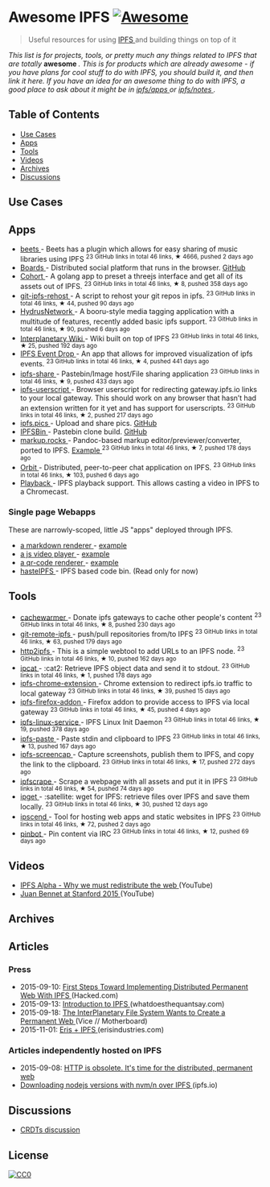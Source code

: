 <h1>
 Awesome IPFS
 <a href="https://github.com/sindresorhus/awesome">
  <img alt="Awesome" src="https://cdn.rawgit.com/sindresorhus/awesome/d7305f38d29fed78fa85652e3a63e154dd8e8829/media/badge.svg"/>
 </a>
</h1>
<blockquote>
 <p>
  Useful resources for using
  <a href="https://ipfs.io">
   IPFS
  </a>
  and building things on top of it
 </p>
</blockquote>
<p>
 <em>
  This list is for projects, tools, or pretty much any things related to IPFS that
are totally
 </em>
 <strong>
  awesome
 </strong>
 <em>
  . This is for products which are already awesome - if
you have plans for cool stuff to do with IPFS, you should build it, and then
link it here. If you have an idea for an awesome thing to do with IPFS, a good
place to ask about it might be in
  <a href="https://github.com/ipfs/apps">
   ipfs/apps
  </a>
  or
  <a href="https://github.com/ipfs/notes">
   ipfs/notes
  </a>
  .
 </em>
</p>
<h2>
 Table of Contents
</h2>
<ul>
 <li>
  <a href="#use-cases">
   Use Cases
  </a>
 </li>
 <li>
  <a href="#apps">
   Apps
  </a>
 </li>
 <li>
  <a href="#tools">
   Tools
  </a>
 </li>
 <li>
  <a href="#videos">
   Videos
  </a>
 </li>
 <li>
  <a href="#archives">
   Archives
  </a>
 </li>
 <li>
  <a href="#discussions">
   Discussions
  </a>
 </li>
</ul>
<h2>
 Use Cases
</h2>
<h2>
 Apps
</h2>
<ul>
 <li>
  <a href="https://github.com/beetbox/beets">
   beets
  </a>
  - Beets has a plugin which allows for easy sharing of music libraries using IPFS
  <sup>
   23 GitHub links in total 46 links, &#9733 4666, pushed 2 days ago
  </sup>
 </li>
 <li>
  <a href="http://ipfs.ydns.eu/ipns/boards.ydns.eu/">
   Boards
  </a>
  - Distributed social platform that runs in the browser.
  <a href="https://github.com/fazo96/ipfs-boards">
   GitHub
  </a>
 </li>
 <li>
  <a href="https://github.com/zignig/cohort">
   Cohort
  </a>
  - A golang app to preset a threejs interface and get all of its assets out of IPFS.
  <sup>
   23 GitHub links in total 46 links, &#9733 8, pushed 358 days ago
  </sup>
 </li>
 <li>
  <a href="https://github.com/whyrusleeping/git-ipfs-rehost">
   git-ipfs-rehost
  </a>
  - A script to rehost your git repos in ipfs.
  <sup>
   23 GitHub links in total 46 links, &#9733 44, pushed 90 days ago
  </sup>
 </li>
 <li>
  <a href="https://github.com/hydrusnetwork/hydrus">
   HydrusNetwork
  </a>
  - A booru-style media tagging application with a multitude of features, recently added basic ipfs support.
  <sup>
   23 GitHub links in total 46 links, &#9733 90, pushed 6 days ago
  </sup>
 </li>
 <li>
  <a href="https://github.com/jamescarlyle/ipfs-wiki">
   Interplanetary Wiki
  </a>
  - Wiki built on top of IPFS
  <sup>
   23 GitHub links in total 46 links, &#9733 25, pushed 192 days ago
  </sup>
 </li>
 <li>
  <a href="https://github.com/travisperson/ipfs-event-drops">
   IPFS Event Drop
  </a>
  - An app that allows for improved visualization of ipfs events.
  <sup>
   23 GitHub links in total 46 links, &#9733 4, pushed 441 days ago
  </sup>
 </li>
 <li>
  <a href="https://github.com/rameshvarun/ipfs-share">
   ipfs-share
  </a>
  - Pastebin/Image host/File sharing application
  <sup>
   23 GitHub links in total 46 links, &#9733 9, pushed 433 days ago
  </sup>
 </li>
 <li>
  <a href="https://github.com/loadletter/ipfs-redirect-userscript">
   ipfs-userscript
  </a>
  -  Browser userscript for redirecting gateway.ipfs.io links to your local gateway. This should work on any browser that hasn’t had an extension written for it yet and has support for userscripts.
  <sup>
   23 GitHub links in total 46 links, &#9733 2, pushed 217 days ago
  </sup>
 </li>
 <li>
  <a href="https://ipfs.pics">
   ipfs.pics
  </a>
  - Upload and share pics.
  <a href="https://github.com/ipfspics/server">
   GitHub
  </a>
 </li>
 <li>
  <a href="http://ipfsbin.xyz/">
   IPFSBin
  </a>
  - Pastebin clone build.
  <a href="https://github.com/victorbjelkholm/ipfsbin">
   GitHub
  </a>
 </li>
 <li>
  <a href="https://github.com/davidar/markup.rocks">
   markup.rocks
  </a>
  - Pandoc-based markup editor/previewer/converter, ported to IPFS.
  <a href="https://ipfs.io/ipfs/QmWPgJnUGLB1LPh9KMG9LEN4LVu5e17TwkEtcmTWdNn9V6/#/ipfs/QmfQ75DjAxYzxMP2hdm6o4wFwZS5t7uorEZ2pX9AKXEg2u">
   Example
  </a>
  <sup>
   23 GitHub links in total 46 links, &#9733 7, pushed 178 days ago
  </sup>
 </li>
 <li>
  <a href="https://github.com/haadcode/orbit">
   Orbit
  </a>
  - Distributed, peer-to-peer chat application on IPFS.
  <sup>
   23 GitHub links in total 46 links, &#9733 103, pushed 6 days ago
  </sup>
 </li>
 <li>
  <a href="https://mafintosh.github.io/playback/">
   Playback
  </a>
  - IPFS playback support. This allows casting a video in IPFS to a Chromecast.
 </li>
</ul>
<h3>
 Single page Webapps
</h3>
<p>
 These are narrowly-scoped, little JS "apps" deployed through IPFS.
</p>
<ul>
 <li>
  <a href="https://github.com/ipfs/examples/tree/master/webapps/markdown-viewer">
   a markdown renderer
  </a>
  -
  <a href="https://ipfs.io/ipfs/QmSrCRJmzE4zE1nAfWPbzVfanKQNBhp7ZWmMnEdbiLvYNh/mdown#/ipfs/QmfQ75DjAxYzxMP2hdm6o4wFwZS5t7uorEZ2pX9AKXEg2u
">
   example
  </a>
 </li>
 <li>
  <a href="https://github.com/ipfs/examples/tree/master/webapps/play">
   a js video player
  </a>
  -
  <a href="https://ipfs.io/ipfs/QmVc6zuAneKJzicnJpfrqCH9gSy6bz54JhcypfJYhGUFQu/play#/ipfs/QmTKZgRNwDNZwHtJSjCp6r5FYefzpULfy37JvMt9DwvXse
">
   example
  </a>
 </li>
 <li>
  <a href="https://github.com/ipfs/examples/tree/master/webapps/qr-render">
   a qr-code renderer
  </a>
  -
  <a href="https://ipfs.io/ipfs/QmccqhJg5wm5kNjAP4k4HrYxoqaXUGNuotDUqfvYBx8jrR/qr#enter%20text%20here
">
   example
  </a>
 </li>
 <li>
  <a href="https://ipfs.io/ipns/bin.ipfs.ovh/">
   hasteIPFS
  </a>
  - IPFS based code bin. (Read only for now)
 </li>
</ul>
<h2>
 Tools
</h2>
<ul>
 <li>
  <a href="https://github.com/BrendanBenshoof/cachewarmer">
   cachewarmer
  </a>
  - Donate ipfs gateways to cache other people's content
  <sup>
   23 GitHub links in total 46 links, &#9733 8, pushed 230 days ago
  </sup>
 </li>
 <li>
  <a href="https://github.com/cryptix/git-remote-ipfs">
   git-remote-ipfs
  </a>
  - push/pull repositories from/to IPFS
  <sup>
   23 GitHub links in total 46 links, &#9733 63, pushed 179 days ago
  </sup>
 </li>
 <li>
  <a href="https://github.com/jbenet/http2ipfs-web">
   http2ipfs
  </a>
  - This is a simple webtool to add URLs to an IPFS node.
  <sup>
   23 GitHub links in total 46 links, &#9733 10, pushed 162 days ago
  </sup>
 </li>
 <li>
  <a href="https://github.com/noffle/ipcat">
   ipcat
  </a>
  - :cat2: Retrieve IPFS object data and send it to stdout.
  <sup>
   23 GitHub links in total 46 links, &#9733 1, pushed 178 days ago
  </sup>
 </li>
 <li>
  <a href="https://github.com/dylanPowers/ipfs-chrome-extension">
   ipfs-chrome-extension
  </a>
  - Chrome extension to redirect ipfs.io traffic to local gateway
  <sup>
   23 GitHub links in total 46 links, &#9733 39, pushed 15 days ago
  </sup>
 </li>
 <li>
  <a href="https://github.com/lidel/ipfs-firefox-addon">
   ipfs-firefox-addon
  </a>
  - Firefox addon to provide access to IPFS via local gateway
  <sup>
   23 GitHub links in total 46 links, &#9733 45, pushed 4 days ago
  </sup>
 </li>
 <li>
  <a href="https://github.com/dylanPowers/ipfs-linux-service">
   ipfs-linux-service
  </a>
  - IPFS Linux Init Daemon
  <sup>
   23 GitHub links in total 46 links, &#9733 19, pushed 378 days ago
  </sup>
 </li>
 <li>
  <a href="https://github.com/jbenet/ipfs-paste">
   ipfs-paste
  </a>
  - Paste stdin and clipboard to IPFS
  <sup>
   23 GitHub links in total 46 links, &#9733 13, pushed 167 days ago
  </sup>
 </li>
 <li>
  <a href="https://github.com/jbenet/ipfs-screencap">
   ipfs-screencap
  </a>
  - Capture screenshots, publish them to IPFS, and copy the link to the clipboard.
  <sup>
   23 GitHub links in total 46 links, &#9733 17, pushed 272 days ago
  </sup>
 </li>
 <li>
  <a href="https://github.com/victorbjelkholm/ipfscrape">
   ipfscrape
  </a>
  - Scrape a webpage with all assets and put it in IPFS
  <sup>
   23 GitHub links in total 46 links, &#9733 54, pushed 74 days ago
  </sup>
 </li>
 <li>
  <a href="https://github.com/ipfs/ipget">
   ipget
  </a>
  - :satellite: wget for IPFS: retrieve files over IPFS and save them locally.
  <sup>
   23 GitHub links in total 46 links, &#9733 30, pushed 12 days ago
  </sup>
 </li>
 <li>
  <a href="https://github.com/diasdavid/ipscend">
   ipscend
  </a>
  - Tool for hosting web apps and static websites in IPFS
  <sup>
   23 GitHub links in total 46 links, &#9733 72, pushed 2 days ago
  </sup>
 </li>
 <li>
  <a href="https://github.com/whyrusleeping/pinbot">
   pinbot
  </a>
  - Pin content via IRC
  <sup>
   23 GitHub links in total 46 links, &#9733 12, pushed 69 days ago
  </sup>
 </li>
</ul>
<h2>
 Videos
</h2>
<ul>
 <li>
  <a href="https://www.youtube.com/watch?v=skMTdSEaCtA">
   IPFS Alpha - Why we must redistribute the web
  </a>
  (YouTube)
 </li>
 <li>
  <a href="https://www.youtube.com/watch?v=HUVmypx9HGI">
   Juan Bennet at Stanford 2015
  </a>
  (YouTube)
 </li>
</ul>
<h2>
 Archives
</h2>
<h2>
 Articles
</h2>
<h3>
 Press
</h3>
<ul>
 <li>
  2015-09-10:
  <a href="https://hacked.com/first-steps-toward-implementing-distributed-permanent-web-ipfs/">
   First Steps Toward Implementing Distributed Permanent Web With IPFS
  </a>
  (Hacked.com)
 </li>
 <li>
  2015-09-13:
  <a href="http://whatdoesthequantsay.com/2015/09/13/ipfs-introduction-by-example/">
   Introduction to IPFS
  </a>
  (whatdoesthequantsay.com)
 </li>
 <li>
  2015-09-18:
  <a href="http://motherboard.vice.com/read/the-interplanetary-file-system-wants-to-create-a-permanent-web">
   The InterPlanetary File System Wants to Create a Permanent Web
  </a>
  (Vice // Motherboard)
 </li>
 <li>
  2015-11-01:
  <a href="https://db.erisindustries.com/distributed%20business/2015/11/01/eris-and-ipfs/">
   Eris + IPFS
  </a>
  (erisindustries.com)
 </li>
</ul>
<h3>
 Articles independently hosted on IPFS
</h3>
<ul>
 <li>
  2015-09-08:
  <a href="https://ipfs.io/ipfs/QmNhFJjGcMPqpuYfxL62VVB9528NXqDNMFXiqN5bgFYiZ1/its-time-for-the-permanent-web.html">
   HTTP is obsolete. It's time for the distributed, permanent web
  </a>
 </li>
 <li>
  <a href="https://ipfs.io/ipfs/QmTkzDwWqPbnAh5YiV5VwcTLnGdwSNsNTn2aDxdXBFca7D/example#/ipfs/QmUx363UFtgiQqkHHsPK3TSDmwoALDo2hrbMWbcxjH2vFc">
   Downloading nodejs versions with nvm/n over IPFS
  </a>
  (ipfs.io)
 </li>
</ul>
<h2>
 Discussions
</h2>
<ul>
 <li>
  <a href="https://github.com/ipfs/notes/issues/23">
   CRDTs discussion
  </a>
 </li>
</ul>
<h2>
 License
</h2>
<p>
 <a href="http://creativecommons.org/publicdomain/zero/1.0/">
  <img alt="CC0" src="https://licensebuttons.net/p/zero/1.0/88x31.png"/>
 </a>
</p>
